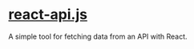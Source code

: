 # [react-api.js](https://github.com/nickzuber/react-api)

A simple tool for fetching data from an API with React.